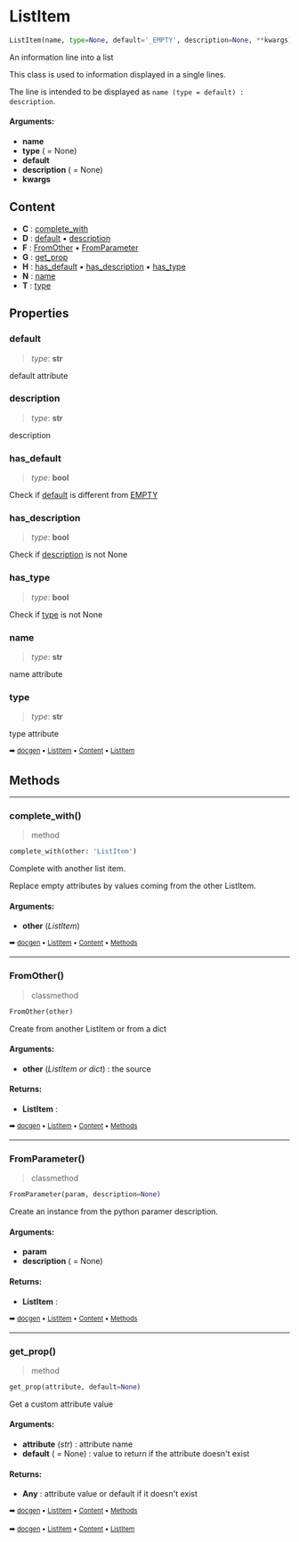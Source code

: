 # ListItem

``` python
ListItem(name, type=None, default='_EMPTY', description=None, **kwargs)
```

An information line into a list

This class is used to information displayed in a single lines.

The line is intended to be displayed as `name (type = default) : description`.

#### Arguments:
- **name**
- **type** ( = None)
- **default**
- **description** ( = None)
- **kwargs**

## Content

- **C** : [complete_with](pydoc-listitem.md#complete_with)
- **D** : [default](pydoc-listitem.md#default) :black_small_square: [description](pydoc-listitem.md#description)
- **F** : [FromOther](pydoc-listitem.md#fromother) :black_small_square: [FromParameter](pydoc-listitem.md#fromparameter)
- **G** : [get_prop](pydoc-listitem.md#get_prop)
- **H** : [has_default](pydoc-listitem.md#has_default) :black_small_square: [has_description](pydoc-listitem.md#has_description) :black_small_square: [has_type](pydoc-listitem.md#has_type)
- **N** : [name](pydoc-listitem.md#name)
- **T** : [type](pydoc-listitem.md#type)

## Properties



### default

> _type_: **str**
>

default attribute

### description

> _type_: **str**
>

description

### has_default

> _type_: **bool**
>

Check if [default](pydoc-listitem.md#default) is different from [EMPTY](pydoc---pydoc.md#empty)

### has_description

> _type_: **bool**
>

Check if [description](pydoc-listitem.md#description) is not None

### has_type

> _type_: **bool**
>

Check if [type](pydoc-listitem.md#type) is not None

### name

> _type_: **str**
>

name attribute

### type

> _type_: **str**
>

type attribute

<sub>:arrow_right: [docgen](index.md#docgen) :black_small_square: [ListItem](pydoc-listitem.md#listitem) :black_small_square: [Content](pydoc-listitem.md#content) :black_small_square: [ListItem](pydoc-listitem.md#listitem)</sub>

## Methods



----------
### complete_with()

> method

``` python
complete_with(other: 'ListItem')
```

Complete with another list item.

Replace empty attributes by values coming from the other ListItem.

#### Arguments:
- **other** (_ListItem_)

<sub>:arrow_right: [docgen](index.md#docgen) :black_small_square: [ListItem](pydoc-listitem.md#listitem) :black_small_square: [Content](pydoc-listitem.md#content) :black_small_square: [Methods](pydoc-listitem.md#methods)</sub>

----------
### FromOther()

> classmethod

``` python
FromOther(other)
```

Create from another ListItem or from a dict

#### Arguments:
- **other** (_ListItem or dict_) : the source



#### Returns:
- **ListItem** :

<sub>:arrow_right: [docgen](index.md#docgen) :black_small_square: [ListItem](pydoc-listitem.md#listitem) :black_small_square: [Content](pydoc-listitem.md#content) :black_small_square: [Methods](pydoc-listitem.md#methods)</sub>

----------
### FromParameter()

> classmethod

``` python
FromParameter(param, description=None)
```

Create an instance from the python paramer description.

#### Arguments:
- **param**
- **description** ( = None)



#### Returns:
- **ListItem** :

<sub>:arrow_right: [docgen](index.md#docgen) :black_small_square: [ListItem](pydoc-listitem.md#listitem) :black_small_square: [Content](pydoc-listitem.md#content) :black_small_square: [Methods](pydoc-listitem.md#methods)</sub>

----------
### get_prop()

> method

``` python
get_prop(attribute, default=None)
```

Get a custom attribute value

#### Arguments:
- **attribute** (_str_) : attribute name
- **default** ( = None) : value to return if the attribute doesn't exist



#### Returns:
- **Any** : attribute value or default if it doesn't exist

<sub>:arrow_right: [docgen](index.md#docgen) :black_small_square: [ListItem](pydoc-listitem.md#listitem) :black_small_square: [Content](pydoc-listitem.md#content) :black_small_square: [Methods](pydoc-listitem.md#methods)</sub>

<sub>:arrow_right: [docgen](index.md#docgen) :black_small_square: [ListItem](pydoc-listitem.md#listitem) :black_small_square: [Content](pydoc-listitem.md#content) :black_small_square: [ListItem](pydoc-listitem.md#listitem)</sub>